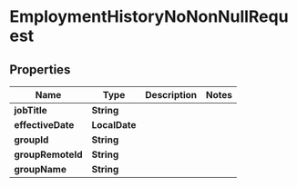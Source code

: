 

# EmploymentHistoryNoNonNullRequest


## Properties

Name | Type | Description | Notes
------------ | ------------- | ------------- | -------------
**jobTitle** | **String** |  | 
**effectiveDate** | **LocalDate** |  | 
**groupId** | **String** |  | 
**groupRemoteId** | **String** |  | 
**groupName** | **String** |  | 



